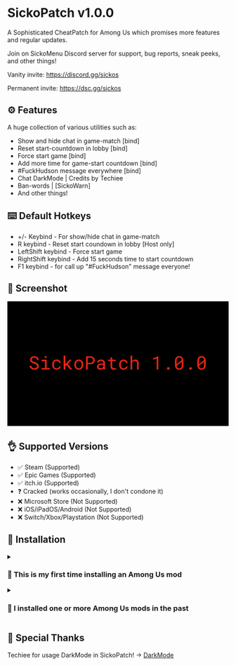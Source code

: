 # SickoPatch v1.0.0
A Sophisticated CheatPatch for Among Us which promises more features and regular updates.

Join on SickoMenu Discord server for support, bug reports, sneak peeks, and other things!

Vanity invite: https://discord.gg/sickos

Permanent invite: https://dsc.gg/sickos

## ⚙️ Features
A huge collection of various utilities such as:
- Show and hide chat in game-match [bind]
- Reset start-countdown in lobby [bind]
- Force start game [bind]
- Add more time for game-start countdown [bind]
- #FuckHudson message everywhere [bind]
- Chat DarkMode | Credits by Techiee
- Ban-words | [SickoWarn]
- And other things!

## ⌨️ Default Hotkeys
- +/- Keybind - For show/hide chat in game-match
- R keybind - Reset start coundown in lobby [Host only]
- LeftShift keybind - Force start game
- RightShift keybind - Add 15 seconds time to start countdown
- F1 keybind - for call up "#FuckHudson" message everyone!

## 📸 Screenshot
<p align="center">
   <img src="SickoPatch 1.0.0.png">
</p>

## 👌 Supported Versions
- ✅ Steam (Supported)
- ✅ Epic Games (Supported)
- ✅ itch.io (Supported)
- ❓ Cracked (works occasionally, I don't condone it)
- ❌ Microsoft Store (Not Supported)
- ❌ iOS/iPadOS/Android (Not Supported)
- ❌ Switch/Xbox/Playstation (Not Supported)

## 💾 Installation
<details>
  <summary><h3>👶 This is my first time installing an Among Us mod</h3></summary>

## Windows
- Download `SickoPatch.1.0.0.zip` from the latest release found -> [here](https://github.com/Luckyheat/SickoPatch/releases/tag/HotFix).

- Extract the contents of the zip into your Among Us folder.

   
- Launch Among Us. The first launch will take **MUCH** longer, so don't worry if you have to wait a few minutes.

  
</details>


<details>

  <summary><h3>👴 I installed one or more Among Us mods in the past</h3></summary>

## Windows
- You should see a folder called `BepInEx` inside your Among Us folder. 
- Download `SickoPatch.dll` from the -> [latest release](https://github.com/Luckyheat/SickoPatch/releases/tag/HotFix), place it into `BepInEx/plugins` and launch Among Us.
</details>


## 🙏 Special Thanks
Techiee for usage DarkMode in SickoPatch! -> [DarkMode](<https://github.com/the-real-techiee/DarkModeAU>)
